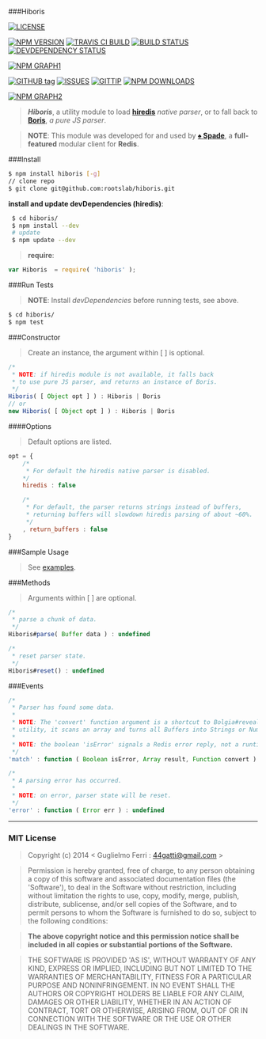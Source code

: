 ###Hiboris

[![LICENSE](http://img.shields.io/badge/license-MIT-blue.svg)](https://github.com/rootslab/hiboris#mit-license)

[![NPM VERSION](http://img.shields.io/npm/v/hiboris.svg)](https://www.npmjs.org/package/hiboris)
[![TRAVIS CI BUILD](http://img.shields.io/travis/rootslab/hiboris.svg)](http://travis-ci.org/rootslab/hiboris)
[![BUILD STATUS](http://img.shields.io/david/rootslab/hiboris.svg)](https://david-dm.org/rootslab/hiboris)
[![DEVDEPENDENCY STATUS](http://img.shields.io/david/dev/rootslab/hiboris.svg)](https://david-dm.org/rootslab/hiboris#info=devDependencies)

[![NPM GRAPH1](https://nodei.co/npm-dl/hiboris.png)](https://nodei.co/npm/hiboris/)

[![GITHUB tag](http://img.shields.io/github/tag/rootslab/hiboris.svg)](https://github.com/rootslab/hiboris/tags)
[![ISSUES](http://img.shields.io/github/issues/rootslab/hiboris.svg)](https://github.com/rootslab/hiboris/issues)
[![GITTIP](http://img.shields.io/gittip/rootslab.svg)](https://www.gittip.com/rootslab/)
[![NPM DOWNLOADS](http://img.shields.io/npm/dm/hiboris.svg)](http://npm-stat.com/charts.html?package=hiboris)

[![NPM GRAPH2](https://nodei.co/npm/hiboris.png?downloads=true&stars=true)](https://nodei.co/npm/hiboris/)

> **_Hiboris_**, a utility module to load __[hiredis](https://github.com/redis/hiredis-node)__ _native parser_, or to fall back to __[Boris](https://github.com/rootslab/boris)__, _a pure JS parser_.

> __NOTE__: This module was developed for and used by __[♠ Spade](https://github.com/rootslab/spade)__, a __full-featured__ modular client for __Redis__.

###Install

```bash
$ npm install hiboris [-g]
// clone repo
$ git clone git@github.com:rootslab/hiboris.git
```
__install and update devDependencies (hiredis)__:

```bash
 $ cd hiboris/
 $ npm install --dev
 # update
 $ npm update --dev
```
> __require__:

```javascript
var Hiboris  = require( 'hiboris' );
```

###Run Tests

> __NOTE__: Install _devDependencies_ before running tests, see above.

```bash
$ cd hiboris/
$ npm test
```

###Constructor

> Create an instance, the argument within [ ] is optional.

```javascript
/*
 * NOTE: if hiredis module is not available, it falls back
 * to use pure JS parser, and returns an instance of Boris.
 */
Hiboris( [ Object opt ] ) : Hiboris | Boris
// or
new Hiboris( [ Object opt ] ) : Hiboris | Boris
```
####Options

> Default options are listed.

```javascript
opt = {
    /*
     * For default the hiredis native parser is disabled.
    */
    hiredis : false

    /*
     * For default, the parser returns strings instead of buffers,
     * returning buffers will slowdown hiredis parsing of about ~60%. 
     */
    , return_buffers : false
}
```

###Sample Usage

> See [examples](example/).

###Methods

> Arguments within [ ] are optional.

```javascript
/*
 * parse a chunk of data.
 */
Hiboris#parse( Buffer data ) : undefined

/*
 * reset parser state.
 */
Hiboris#reset() : undefined

```

###Events

```javascript
/*
 * Parser has found some data.
 * 
 * NOTE: The 'convert' function argument is a shortcut to Bolgia#reveal
 * utility, it scans an array and turns all Buffers into Strings or Numbers.
 *
 * NOTE: the boolean 'isError' signals a Redis error reply, not a runtime Error.
 */
'match' : function ( Boolean isError, Array result, Function convert ) : undefined

/*
 * A parsing error has occurred.
 *
 * NOTE: on error, parser state will be reset.
 */
'error' : function ( Error err ) : undefined
```

------------------------------------------------------------------------


### MIT License

> Copyright (c) 2014 &lt; Guglielmo Ferri : 44gatti@gmail.com &gt;

> Permission is hereby granted, free of charge, to any person obtaining
> a copy of this software and associated documentation files (the
> 'Software'), to deal in the Software without restriction, including
> without limitation the rights to use, copy, modify, merge, publish,
> distribute, sublicense, and/or sell copies of the Software, and to
> permit persons to whom the Software is furnished to do so, subject to
> the following conditions:

> __The above copyright notice and this permission notice shall be
> included in all copies or substantial portions of the Software.__

> THE SOFTWARE IS PROVIDED 'AS IS', WITHOUT WARRANTY OF ANY KIND,
> EXPRESS OR IMPLIED, INCLUDING BUT NOT LIMITED TO THE WARRANTIES OF
> MERCHANTABILITY, FITNESS FOR A PARTICULAR PURPOSE AND NONINFRINGEMENT.
> IN NO EVENT SHALL THE AUTHORS OR COPYRIGHT HOLDERS BE LIABLE FOR ANY
> CLAIM, DAMAGES OR OTHER LIABILITY, WHETHER IN AN ACTION OF CONTRACT,
> TORT OR OTHERWISE, ARISING FROM, OUT OF OR IN CONNECTION WITH THE
> SOFTWARE OR THE USE OR OTHER DEALINGS IN THE SOFTWARE.